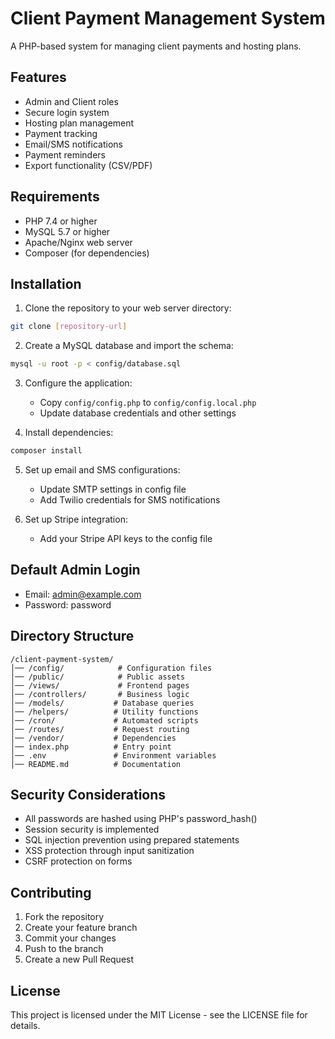 # Client Payment Management System

A PHP-based system for managing client payments and hosting plans.

## Features

- Admin and Client roles
- Secure login system
- Hosting plan management
- Payment tracking
- Email/SMS notifications
- Payment reminders
- Export functionality (CSV/PDF)

## Requirements

- PHP 7.4 or higher
- MySQL 5.7 or higher
- Apache/Nginx web server
- Composer (for dependencies)

## Installation

1. Clone the repository to your web server directory:

```bash
git clone [repository-url]
```

2. Create a MySQL database and import the schema:

```bash
mysql -u root -p < config/database.sql
```

3. Configure the application:

   - Copy `config/config.php` to `config/config.local.php`
   - Update database credentials and other settings

4. Install dependencies:

```bash
composer install
```

5. Set up email and SMS configurations:

   - Update SMTP settings in config file
   - Add Twilio credentials for SMS notifications

6. Set up Stripe integration:
   - Add your Stripe API keys to the config file

## Default Admin Login

- Email: admin@example.com
- Password: password

## Directory Structure

```
/client-payment-system/
│── /config/            # Configuration files
│── /public/            # Public assets
│── /views/             # Frontend pages
│── /controllers/       # Business logic
│── /models/           # Database queries
│── /helpers/          # Utility functions
│── /cron/             # Automated scripts
│── /routes/           # Request routing
│── /vendor/           # Dependencies
│── index.php          # Entry point
│── .env               # Environment variables
│── README.md          # Documentation
```

## Security Considerations

- All passwords are hashed using PHP's password_hash()
- Session security is implemented
- SQL injection prevention using prepared statements
- XSS protection through input sanitization
- CSRF protection on forms

## Contributing

1. Fork the repository
2. Create your feature branch
3. Commit your changes
4. Push to the branch
5. Create a new Pull Request

## License

This project is licensed under the MIT License - see the LICENSE file for details.
